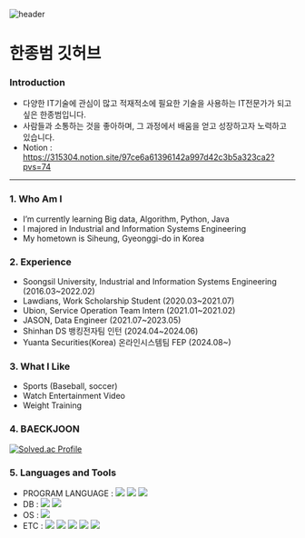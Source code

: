 ![header](https://capsule-render.vercel.app/api?type=waving&color=gradient&height=120&animation=fadeIn&section=footer&text=🚗🚘🚛&fontAlign=70)
# 한종범 깃허브

### Introduction
- 다양한 IT기술에 관심이 많고 적재적소에 필요한 기술을 사용하는 IT전문가가 되고 싶은 한종범입니다.
- 사람들과 소통하는 것을 좋아하며, 그 과정에서 배움을 얻고 성장하고자 노력하고 있습니다.
- Notion : https://315304.notion.site/97ce6a61396142a997d42c3b5a323ca2?pvs=74
<hr/>

### 1. Who Am I
- I’m currently learning Big data, Algorithm, Python, Java
- I majored in Industrial and Information Systems Engineering
- My hometown is Siheung, Gyeonggi-do in Korea

### 2. Experience
- Soongsil University, Industrial and Information Systems Engineering (2016.03~2022.02)
- Lawdians, Work Scholarship Student (2020.03~2021.07)
- Ubion, Service Operation Team Intern (2021.01~2021.02)
- JASON, Data Engineer (2021.07~2023.05)
- Shinhan DS 뱅킹전자팀 인턴 (2024.04~2024.06)
- Yuanta Securities(Korea) 온라인시스템팀 FEP (2024.08~) 

### 3. What I Like
- Sports (Baseball, soccer)
- Watch Entertainment Video
- Weight Training

### 4. BAECKJOON
[![Solved.ac Profile](http://mazassumnida.wtf/api/v2/generate_badge?boj=gks0315hjb)](https://solved.ac/gks0315hjb/)

### 5. Languages and Tools
- PROGRAM LANGUAGE : <img src="https://img.shields.io/badge/Python-3776AB?style=flat-square&logo=Python&logoColor=white"/> <img src="https://img.shields.io/badge/Java-007396?style=flat&logo=OpenJDK&logoColor=white"/> <img src="https://img.shields.io/badge/javascript-F7DF1E?style=flat-square&logo=javascript&logoColor=white">
- DB : <img src="https://img.shields.io/badge/mysql-4479A1?style=flat-square&logo=mysql&logoColor=white"> <img src="https://img.shields.io/badge/oracle-F80000?style=flat-square&logo=oracle&logoColor=white"> 
- OS : <img src="https://img.shields.io/badge/Linux-FCC624?style=flat-square&logo=Linux&logoColor=white"/>
- ETC : <img src="https://img.shields.io/badge/Splunk-4ACBD6?style=flat-square&logo=Splunk&logoColor=black"> <img src="https://img.shields.io/badge/Node.js-339933?style=flat-square&logo=Node.js&logoColor=white"/> <img src="https://img.shields.io/badge/HTML5-E34F26?style=flat-square&logo=HTML5&logoColor=white"/> <img src="https://img.shields.io/badge/CSS3-1572B6?style=flat-square&logo=CSS3&logoColor=white"/> <img src="https://img.shields.io/badge/github-181717?style=flat-square&logo=github&logoColor=white"/>

<!-- ### 7.test -->
<!-- [![Top Langs](https://github-readme-stats.vercel.app/api/top-langs/?username=HAN-JB15&layout=compact)](https://github.com/HAN-JB15/github-readme-stats) -->
<!-- [![Top Langs](https://github-readme-stats.vercel.app/api/top-langs/?username=ksweeni)](https://github.com/anuraghazra/github-readme-stats) -->
